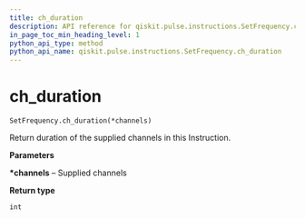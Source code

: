 ```yaml
---
title: ch_duration
description: API reference for qiskit.pulse.instructions.SetFrequency.ch_duration
in_page_toc_min_heading_level: 1
python_api_type: method
python_api_name: qiskit.pulse.instructions.SetFrequency.ch_duration
---
```


# ch\_duration

<span id="qiskit.pulse.instructions.SetFrequency.ch_duration" />

`SetFrequency.ch_duration(*channels)`

Return duration of the supplied channels in this Instruction.

**Parameters**

**\*channels** – Supplied channels

**Return type**

`int`

